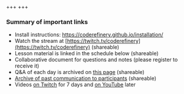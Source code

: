 +++
+++

### Summary of important links

- Install instructions: <https://coderefinery.github.io/installation/>
- Watch the stream at [https://twitch.tv/coderefinery](https://twitch.tv/coderefinery) (shareable)
- Lesson material is linked in the schedule below (shareable)
- Collaborative document for questions and notes (please register to receive it)
- Q&A of each day is archived on [this page](@/questions/_index.md) (shareable)
- [Archive of past communication to participants](@/communication/_index.md) (shareable)
- Videos [on Twitch](https://www.twitch.tv/coderefinery/videos) for 7 days
  and [on YouTube](https://www.youtube.com/playlist?list=PLpLblYHCzJADyLxv8GRyxFiRJBhQ-G0NQ) later
